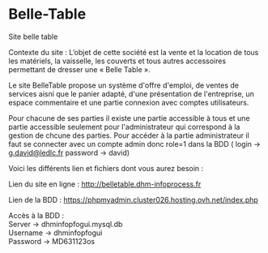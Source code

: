 # Belle-Table
Site belle table

  Contexte du site :
L’objet de cette société est la vente et la location de tous les matériels, la vaisselle, les
couverts et tous autres accessoires permettant de dresser une « Belle Table ».

Le site BelleTable propose un système d'offre d'emploi, de ventes de services aisni que le panier adapté, d'une présentation de l'entreprise, un espace commentaire et une partie connexion avec comptes utilisateurs.

Pour chacune de ses parties il existe une partie accessible à tous et une partie accessible seulement pour l'administrateur qui correspond à la gestion de chcune des parties.
Pour accéder à la partie administrateur il faut se connecter avec un compte admin donc role=1 dans la BDD ( login -> g.david@ledlc.fr  password -> david)

Voici les différents lien et fichiers dont vous aurez besoin :

Lien du site en ligne : http://belletable.dhm-infoprocess.fr

Lien de la BDD : https://phpmyadmin.cluster026.hosting.ovh.net/index.php

Accès à la BDD :       
Server -> dhminfopfogui.mysql.db    
Username -> dhminfopfogui     
Password -> MD631123os 

